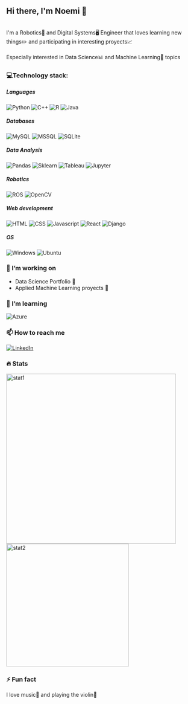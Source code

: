 ## Hi there, I'm Noemi 👋
<br>I'm a Robotics🤖 and Digital Systems🖥️ Engineer that loves learning new things✏️ and participating in interesting proyects📈</br>
<br>Especially interested in Data Science📊 and Machine Learning🧠 topics</br>

### 💻Technology stack:
##### Languages
<div display="flex">
  <img src="https://img.shields.io/badge/Python-FFD43B?style=for-the-badge&logo=python&logoColor=blue" alt="Python"/>
  <img src="https://img.shields.io/badge/C%2B%2B-00599C?style=for-the-badge&logo=c%2B%2B&logoColor=white" alt="C++"/>
  <img src="https://img.shields.io/badge/R-276DC3?style=for-the-badge&logo=r&logoColor=white" alt="R"/>
  <img src="https://img.shields.io/badge/Java-ED8B00?style=for-the-badge&logo=openjdk&logoColor=white" alt="Java"/> 
</div>

##### Databases
<div display="flex">
  <img src="https://img.shields.io/badge/MySQL-00000F?style=for-the-badge&logo=mysql&logoColor=white" alt="MySQL"/>
  <img src="https://img.shields.io/badge/Microsoft%20SQL%20Server-CC2927?style=for-the-badge&logo=microsoft%20sql%20server&logoColor=white" alt="MSSQL"/>
  <img src="https://img.shields.io/badge/sqlite-%2307405e.svg?style=for-the-badge&logo=sqlite&logoColor=white" alt="SQLite"/>
</div>

##### Data Analysis
<div display="flex">
  <img src="https://img.shields.io/badge/Pandas-2C2D72?style=for-the-badge&logo=pandas&logoColor=white" alt="Pandas"/>
  <img src="https://img.shields.io/badge/scikit_learn-F7931E?style=for-the-badge&logo=scikit-learn&logoColor=white" alt="Sklearn"/>
  <img src="https://img.shields.io/badge/Tableau-E97627?style=for-the-badge&logo=Tableau&logoColor=white" alt="Tableau"/>
  <img src="https://img.shields.io/badge/Jupyter-F37626.svg?&style=for-the-badge&logo=Jupyter&logoColor=white" alt="Jupyter"/>
</div>

##### Robotics
<div display="flex">
  <img src="https://img.shields.io/badge/ROS-22314E?style=for-the-badge&logo=ROS&logoColor=white" alt="ROS"/>
  <img src="https://img.shields.io/badge/OpenCV-27338e?style=for-the-badge&logo=OpenCV&logoColor=white" alt="OpenCV"/>
</div>

##### Web development
<div display="flex">
  <img src="https://img.shields.io/badge/HTML5-E34F26?style=for-the-badge&logo=html5&logoColor=white" alt="HTML"/> 
  <img src="https://img.shields.io/badge/CSS3-1572B6?style=for-the-badge&logo=css3&logoColor=white" alt="CSS"/> 
  <img src="https://img.shields.io/badge/javascript-%23323330.svg?style=for-the-badge&logo=javascript&logoColor=%23F7DF1E" alt="Javascript"/>
  <img src="https://img.shields.io/badge/react-%2320232a.svg?style=for-the-badge&logo=react&logoColor=%2361DAFB" alt="React"/>
  <img src="https://img.shields.io/badge/django-%23092E20.svg?style=for-the-badge&logo=django&logoColor=white" alt="Django"/>
</div>

##### OS
<div display="flex">
  <img src="https://img.shields.io/badge/Windows-0078D6?style=for-the-badge&logo=windows&logoColor=white" alt="Windows"/>
  <img src="https://img.shields.io/badge/Ubuntu-E95420?style=for-the-badge&logo=ubuntu&logoColor=white" alt="Ubuntu"/>
</div>


### 🔭 I’m working on

- Data Science Portfolio 📑
- Applied Machine Learning proyects 🐍

### 🌱 I’m learning
<div display="flex">
  <img src="https://img.shields.io/badge/Microsoft_Azure-0089D6?style=for-the-badge&logo=microsoft-azure&logoColor=white" alt="Azure"/>
  <!--img src="https://img.shields.io/badge/Amazon_AWS-FF9900?style=for-the-badge&logo=amazonaws&logoColor=white" alt="AWS"/-->
  <!--img src="https://img.shields.io/badge/PowerBI-F2C811?style=for-the-badge&logo=Power%20BI&logoColor=white" alt="PowerBi"/-->
</div>

### 📫 How to reach me

<div display="flex">
  <a href="https://www.linkedin.com/in/noemi-carolina/">
    <img src="https://img.shields.io/badge/linkedin-%230077B5.svg?style=for-the-badge&logo=linkedin&logoColor=white" alt="LinkedIn"/>
  </a>
</div>

### 🔥 Stats
<img src="http://github-readme-streak-stats.herokuapp.com?user=Noemi1313&theme=dark&background=000000" alt="stat1" width="450"/>
<img src="https://github-readme-stats.vercel.app/api/top-langs/?username=Noemi1313&layout=compact&theme=vision-friendly-dark" alt ="stat2" width="325"/>
<!--![Noemi's GitHub stats](https://github-readme-stats.vercel.app/api?username=Noemi1313&show_icons=true&theme=radical)-->

### ⚡ Fun fact
I love music🎵 and playing the violin🎻


